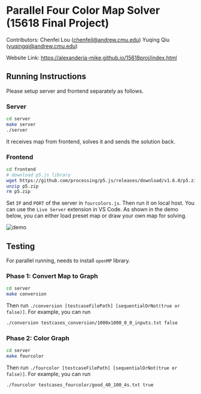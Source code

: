 # Parallel Four Color Map Solver (15618 Final Project)

Contributors:
Chenfei Lou (chenfeil@andrew.cmu.edu)
Yuqing Qiu (yuqingqi@andrew.cmu.edu)

Website Link: https://alexanderia-mike.github.io/15618proj/index.html

## Running Instructions
Please setup server and frontend separately as follows.
### Server

```bash
cd server
make server
./server
```
It receives map from frontend, solves it and sends the solution back.
### Frontend
```bash
cd frontend
# download p5.js library
wget https://github.com/processing/p5.js/releases/download/v1.6.0/p5.zip
unzip p5.zip
rm p5.zip
```
Set `IP` and `PORT` of the server in `fourcolors.js`. Then run it on local host. You can use the `Live Server` extension in VS Code.
As shown in the demo below, you can either load preset map or draw your own map for solving.

![demo](demo.gif)

## Testing
For parallel running, needs to install `openMP` library.
### Phase 1: Convert Map to Graph
```bash
cd server
make conversion
```
Then run `./conversion [testcaseFilePath] [sequentialOrNot(true or false)]`. For example, you can run
```bash
./conversion testcases_conversion/1000x1000_0_0_inputs.txt false
```
### Phase 2: Color Graph
```bash
cd server
make fourcolor
```
Then run `./fourcolor [testcaseFilePath] [sequentialOrNot(true or false)]`. For example, you can run
```bash
./fourcolor testcases_fourcolor/good_40_100_4s.txt true
```
